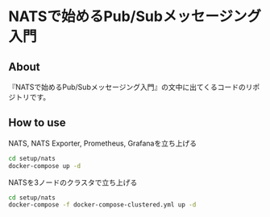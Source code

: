 # NATSで始めるPub/Subメッセージング入門

## About

『NATSで始めるPub/Subメッセージング入門』の文中に出てくるコードのリポジトリです。 
 
## How to use

NATS, NATS Exporter, Prometheus, Grafanaを立ち上げる
 
 ```bash
cd setup/nats
docker-compose up -d
```

NATSを3ノードのクラスタで立ち上げる
 
 ```bash
cd setup/nats
docker-compose -f docker-compose-clustered.yml up -d
```
